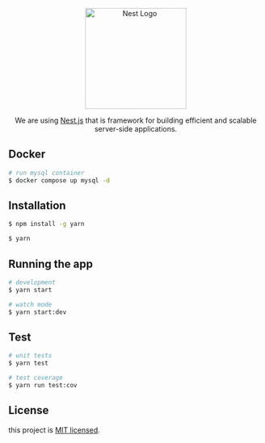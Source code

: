 <p align="center">
  <a href="http://nestjs.com/" target="blank"><img src="https://nestjs.com/img/logo-small.svg" width="200" alt="Nest Logo" /></a>
</p>

[circleci-image]: https://img.shields.io/circleci/build/github/nestjs/nest/master?token=abc123def456
[circleci-url]: https://circleci.com/gh/nestjs/nest

  <p align="center">We are using <a href="https://github.com/nestjs/nest" target="_blank">Nest.js</a> that is framework for building efficient and scalable server-side applications.</p>
    
  <!--[![Backers on Open Collective](https://opencollective.com/nest/backers/badge.svg)](https://opencollective.com/nest#backer)
  [![Sponsors on Open Collective](https://opencollective.com/nest/sponsors/badge.svg)](https://opencollective.com/nest#sponsor)-->

## Docker

```bash
# run mysql container
$ docker compose up mysql -d
```

## Installation

```bash
$ npm install -g yarn

$ yarn
```

## Running the app

```bash
# development
$ yarn start

# watch mode
$ yarn start:dev
```

## Test

```bash
# unit tests
$ yarn test

# test coverage
$ yarn run test:cov
```

## License

this project is [MIT licensed](LICENSE).
